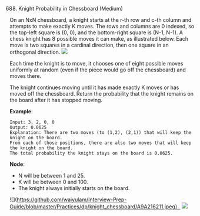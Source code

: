 688. Knight Probability in Chessboard (Medium)


On an NxN chessboard, a knight starts at the r-th row and c-th column and
attempts to make exactly K moves. The rows and columns are 0 indexed, so
the top-left square is (0, 0), and the bottom-right square is (N-1, N-1).
A chess knight has 8 possible moves it can make, as illustrated below. Each move
is two squares in a cardinal direction, then one square in an orthogonal
direction.
![](https://assets.leetcode.com/uploads/2018/10/12/knight.png)

Each time the knight is to move, it chooses one of eight possible moves
uniformly at random (even if the piece would go off the chessboard) and moves
there.

The knight continues moving until it has made exactly K moves or has moved off
the chessboard. Return the probability that the knight remains on the board
after it has stopped moving.

**Example**:   
```
Input: 3, 2, 0, 0
Output: 0.0625
Explanation: There are two moves (to (1,2), (2,1)) that will keep the knight on the board.
From each of those positions, there are also two moves that will keep the knight on the board.
The total probability the knight stays on the board is 0.0625.
```
**Node**:  
- N will be between 1 and 25.
- K will be between 0 and 100.
- The knight always initially starts on the board.


![](https://github.com/waiyulam/Interview-Prep-Guide/blob/master/Practices/dp/knight_chessboard/A9A216211.jpeg）
![](https://github.com/waiyulam/Interview-Prep-Guide/blob/master/Practices/dp/knight_chessboard/A9A216212.jpeg)
